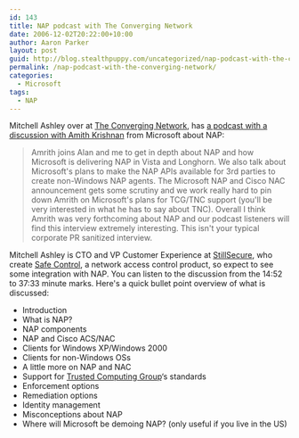 ```yaml
---
id: 143
title: NAP podcast with The Converging Network
date: 2006-12-02T20:22:00+10:00
author: Aaron Parker
layout: post
guid: http://blog.stealthpuppy.com/uncategorized/nap-podcast-with-the-converging-network
permalink: /nap-podcast-with-the-converging-network/
categories:
  - Microsoft
tags:
  - NAP
---
```

Mitchell Ashley over at [The Converging Network](http://www.theconvergingnetwork.com/), has [a podcast with a discussion with Amith Krishnan](http://www.theconvergingnetwork.com/2006/11/podcast_22_microsoft_nap_with_1.html) from Microsoft about NAP:

> Amrith joins Alan and me to get in depth about NAP and how Microsoft is delivering NAP in Vista and Longhorn. We also talk about Microsoft's plans to make the NAP APIs available for 3rd parties to create non-Windows NAP agents. The Microsoft NAP and Cisco NAC announcement gets some scrutiny and we work really hard to pin down Amrith on Microsoft's plans for TCG/TNC support (you'll be very interested in what he has to say about TNC). Overall I think Amrith was very forthcoming about NAP and our podcast listeners will find this interview extremely interesting. This isn't your typical corporate PR sanitized interview.

Mitchell Ashley is CTO and VP Customer Experience at [StillSecure](http://www.stillsecure.com/), who create [Safe Control](http://www.stillsecure.com/safeaccess/index.php), a network access control product, so expect to see some integration with NAP. You can listen to the discussion from the 14:52 to 37:33 minute marks. Here's a quick bullet point overview of what is discussed:

  * Introduction
  * What is NAP?
  * NAP components
  * NAP and Cisco ACS/NAC
  * Clients for Windows XP/Windows 2000
  * Clients for non-Windows OSs
  * A little more on NAP and NAC
  * Support for [Trusted Computing Group](https://www.trustedcomputinggroup.org/home)&#8216;s standards
  * Enforcement options
  * Remediation options
  * Identity management
  * Misconceptions about NAP
  * Where will Microsoft be demoing NAP? (only useful if you live in the US)